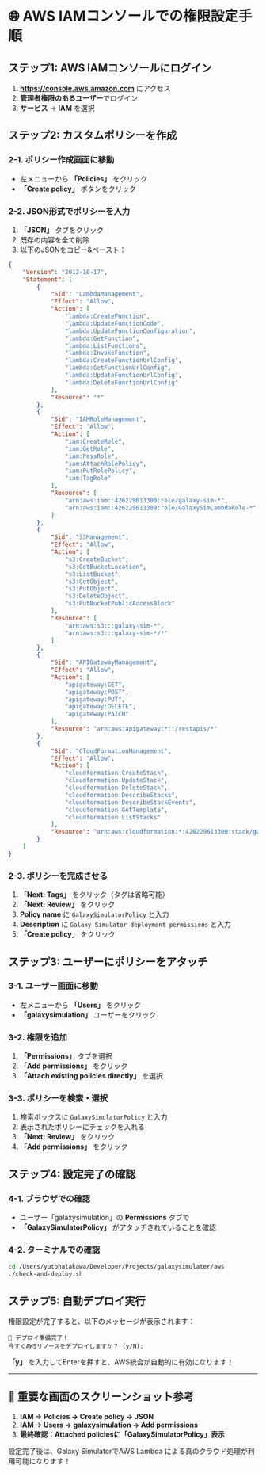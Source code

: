 # 🌐 AWS IAMコンソールでの権限設定手順

## ステップ1: AWS IAMコンソールにログイン

1. **https://console.aws.amazon.com** にアクセス
2. **管理者権限のあるユーザー**でログイン
3. **サービス** → **IAM** を選択

## ステップ2: カスタムポリシーを作成

### 2-1. ポリシー作成画面に移動
- 左メニューから **「Policies」** をクリック
- **「Create policy」** ボタンをクリック

### 2-2. JSON形式でポリシーを入力
1. **「JSON」** タブをクリック
2. 既存の内容を全て削除
3. 以下のJSONをコピー&ペースト：

```json
{
    "Version": "2012-10-17",
    "Statement": [
        {
            "Sid": "LambdaManagement",
            "Effect": "Allow",
            "Action": [
                "lambda:CreateFunction",
                "lambda:UpdateFunctionCode",
                "lambda:UpdateFunctionConfiguration",
                "lambda:GetFunction",
                "lambda:ListFunctions",
                "lambda:InvokeFunction",
                "lambda:CreateFunctionUrlConfig",
                "lambda:GetFunctionUrlConfig",
                "lambda:UpdateFunctionUrlConfig",
                "lambda:DeleteFunctionUrlConfig"
            ],
            "Resource": "*"
        },
        {
            "Sid": "IAMRoleManagement",
            "Effect": "Allow",
            "Action": [
                "iam:CreateRole",
                "iam:GetRole",
                "iam:PassRole",
                "iam:AttachRolePolicy",
                "iam:PutRolePolicy",
                "iam:TagRole"
            ],
            "Resource": [
                "arn:aws:iam::426229613300:role/galaxy-sim-*",
                "arn:aws:iam::426229613300:role/GalaxySimLambdaRole-*"
            ]
        },
        {
            "Sid": "S3Management",
            "Effect": "Allow",
            "Action": [
                "s3:CreateBucket",
                "s3:GetBucketLocation",
                "s3:ListBucket",
                "s3:GetObject",
                "s3:PutObject",
                "s3:DeleteObject",
                "s3:PutBucketPublicAccessBlock"
            ],
            "Resource": [
                "arn:aws:s3:::galaxy-sim-*",
                "arn:aws:s3:::galaxy-sim-*/*"
            ]
        },
        {
            "Sid": "APIGatewayManagement",
            "Effect": "Allow",
            "Action": [
                "apigateway:GET",
                "apigateway:POST",
                "apigateway:PUT",
                "apigateway:DELETE",
                "apigateway:PATCH"
            ],
            "Resource": "arn:aws:apigateway:*::/restapis/*"
        },
        {
            "Sid": "CloudFormationManagement",
            "Effect": "Allow",
            "Action": [
                "cloudformation:CreateStack",
                "cloudformation:UpdateStack",
                "cloudformation:DeleteStack",
                "cloudformation:DescribeStacks",
                "cloudformation:DescribeStackEvents",
                "cloudformation:GetTemplate",
                "cloudformation:ListStacks"
            ],
            "Resource": "arn:aws:cloudformation:*:426229613300:stack/galaxy-sim-*/*"
        }
    ]
}
```

### 2-3. ポリシーを完成させる
1. **「Next: Tags」** をクリック（タグは省略可能）
2. **「Next: Review」** をクリック
3. **Policy name** に `GalaxySimulatorPolicy` と入力
4. **Description** に `Galaxy Simulator deployment permissions` と入力
5. **「Create policy」** をクリック

## ステップ3: ユーザーにポリシーをアタッチ

### 3-1. ユーザー画面に移動
- 左メニューから **「Users」** をクリック
- **「galaxysimulation」** ユーザーをクリック

### 3-2. 権限を追加
1. **「Permissions」** タブを選択
2. **「Add permissions」** をクリック
3. **「Attach existing policies directly」** を選択

### 3-3. ポリシーを検索・選択
1. 検索ボックスに `GalaxySimulatorPolicy` と入力
2. 表示されたポリシーにチェックを入れる
3. **「Next: Review」** をクリック
4. **「Add permissions」** をクリック

## ステップ4: 設定完了の確認

### 4-1. ブラウザでの確認
- ユーザー「galaxysimulation」の **Permissions** タブで
- **「GalaxySimulatorPolicy」** がアタッチされていることを確認

### 4-2. ターミナルでの確認
```bash
cd /Users/yutohatakawa/Developer/Projects/galaxysimulater/aws
./check-and-deploy.sh
```

## ステップ5: 自動デプロイ実行

権限設定が完了すると、以下のメッセージが表示されます：
```
🎉 デプロイ準備完了！
今すぐAWSリソースをデプロイしますか？ (y/N):
```

**「y」** を入力してEnterを押すと、AWS統合が自動的に有効になります！

---

## 📸 重要な画面のスクリーンショット参考

1. **IAM → Policies → Create policy → JSON**
2. **IAM → Users → galaxysimulation → Add permissions**
3. **最終確認：Attached policiesに「GalaxySimulatorPolicy」表示**

設定完了後は、Galaxy SimulatorでAWS Lambda による真のクラウド処理が利用可能になります！